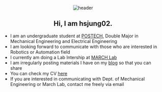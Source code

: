 <div align="center">
  
  ![header](https://capsule-render.vercel.app/api?type=slice&customColorList=0&height=300&section=header&text=Hyun-Seo%20Jung&fontSize=90)
  
  Hi, I am hsjung02.
  ----
  </div>

  - I am an undergraduate student at [POSTECH](https://www.postech.ac.kr/), Double Major in Mechanical Engineering and Electrical Engineering
  - I am looking forward to communicate with those who are interested in Robotics or Automation field
  - I currently am doing a Lab Intership at [MARCH Lab](https://march.postech.ac.kr/)
  - I am irregularly posting materials I have on my [blog](https://hsjung02.github.io) so that you can share
  - You can check my CV [here](https://hsjung02.github.io/assets/CV.pdf)
  - If you are interested in communicating with Dept. of Mechanical Engineering or March Lab, contact me freely via email
